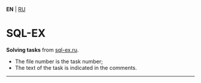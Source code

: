**EN** | [RU](README.md)

SQL-EX
===============================

**Solving tasks** from [sql-ex.ru](https://www.sql-ex.ru/).
- The file number is the task number;
- The text of the task is indicated in the comments.

-----